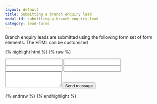```yaml
---
layout: default
title: Submitting a branch enquiry lead
modal-id: submitting-a-branch-enquiry-lead
category: lead-forms
---
```

Branch enquiry leads are submitted using the following form set of form elements. The HTML can be customised 

{% highlight html %}
{% raw %}
<form action="/leads" method="post" class="contact_form branch_form" id="contact_form">
 <div id='form_error'></div>
 <input type="hidden" name="lead[branch_id]" value="{{branch.branch_id}}">
 <input type="hidden" name="lead[is_branch_lead]" value="1">
 <input id="firstname" class="required" name="lead_client[first_name]" type="text">
 <input id="surname" class="required" name="lead_client[last_name]" type="text">
 <input id="email" class="required" name="lead_client[email]" type="email">
 <input id="telephone" name="lead_client[tel_home]" type="text">
 <textarea id="message" name="lead[message]" rows="3"></textarea>
 <button id="contact_form_button" type="submit">Send message</button>
</form>
{% endraw %}
{% endhighlight %}

